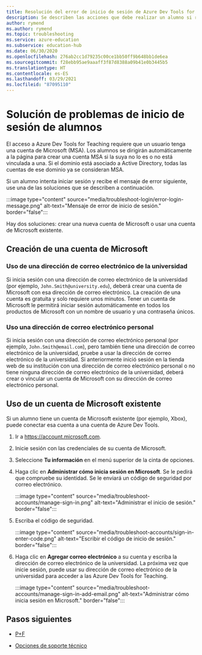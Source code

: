 ```yaml
---
title: Resolución del error de inicio de sesión de Azure Dev Tools for Teaching
description: Se describen las acciones que debe realizar un alumno si reciben un mensaje de error al iniciar sesión en Azure Dev Tools for Teaching.
author: rymend
ms.author: rymend
ms.topic: troubleshooting
ms.service: azure-education
ms.subservice: education-hub
ms.date: 06/30/2020
ms.openlocfilehash: 276ab2cc1d79235c00ce1bb50ff9b648bb1de6ea
ms.sourcegitcommit: f28ebb95ae9aaaff3f87d8388a09b41e0b3445b5
ms.translationtype: HT
ms.contentlocale: es-ES
ms.lasthandoff: 03/29/2021
ms.locfileid: "87095110"
---
```

# <a name="troubleshooting-student-login-issues"></a>Solución de problemas de inicio de sesión de alumnos
El acceso a Azure Dev Tools for Teaching requiere que un usuario tenga una cuenta de Microsoft (MSA). Los alumnos se dirigirán automáticamente a la página para crear una cuenta MSA si la suya no lo es o no está vinculada a una. Si el dominio está asociado a Active Directory, todas las cuentas de ese dominio ya se consideran MSA.

Si un alumno intenta iniciar sesión y recibe el mensaje de error siguiente, use una de las soluciones que se describen a continuación.

:::image type="content" source="media/troubleshoot-login/error-login-message.png" alt-text="Mensaje de error de inicio de sesión." border="false":::

Hay dos soluciones: crear una nueva cuenta de Microsoft o usar una cuenta de Microsoft existente.

## <a name="create-a-new-microsoft-account"></a>Creación de una cuenta de Microsoft
### <a name="use-a-university-email-address"></a>Uso de una dirección de correo electrónico de la universidad
Si inicia sesión con una dirección de correo electrónico de la universidad (por ejemplo, `John.Smith@university.edu`), deberá crear una cuenta de Microsoft con esa dirección de correo electrónico. La creación de una cuenta es gratuita y solo requiere unos minutos. Tener un cuenta de Microsoft le permitirá iniciar sesión automáticamente en todos los productos de Microsoft con un nombre de usuario y una contraseña únicos.

### <a name="use-a-personal-email-address"></a>Uso una dirección de correo electrónico personal
Si inicia sesión con una dirección de correo electrónico personal (por ejemplo, `John.Smith@email.com`), pero también tiene una dirección de correo electrónico de la universidad, pruebe a usar la dirección de correo electrónico de la universidad. Si anteriormente inició sesión en la tienda web de su institución con una dirección de correo electrónico personal o no tiene ninguna dirección de correo electrónico de la universidad, deberá crear o vincular un cuenta de Microsoft con su dirección de correo electrónico personal.

## <a name="use-an-existing-microsoft-account"></a>Uso de un cuenta de Microsoft existente
Si un alumno tiene un cuenta de Microsoft existente (por ejemplo, Xbox), puede conectar esa cuenta a una cuenta de Azure Dev Tools.

1. Ir a https://account.microsoft.com.
1. Inicie sesión con las credenciales de su cuenta de Microsoft.
1. Seleccione **Tu información** en el menú superior de la cinta de opciones.

1. Haga clic en **Administrar cómo inicia sesión en Microsoft**. Se le pedirá que compruebe su identidad. Se le enviará un código de seguridad por correo electrónico.

    :::image type="content" source="media/troubleshoot-accounts/manage-sign-in.png" alt-text="Administrar el inicio de sesión." border="false":::

1. Escriba el código de seguridad.

    :::image type="content" source="media/troubleshoot-accounts/sign-in-enter-code.png" alt-text="Escribir el código de inicio de sesión." border="false":::

1. Haga clic en **Agregar correo electrónico** a su cuenta y escriba la dirección de correo electrónico de la universidad.
La próxima vez que inicie sesión, puede usar su dirección de correo electrónico de la universidad para acceder a las Azure Dev Tools for Teaching.

    :::image type="content" source="media/troubleshoot-accounts/manage-sign-in-add-email.png" alt-text="Administrar cómo inicia sesión en Microsoft." border="false":::

## <a name="next-steps"></a>Pasos siguientes
- [P+F](program-faq.md)

- [Opciones de soporte técnico](program-support.md)
